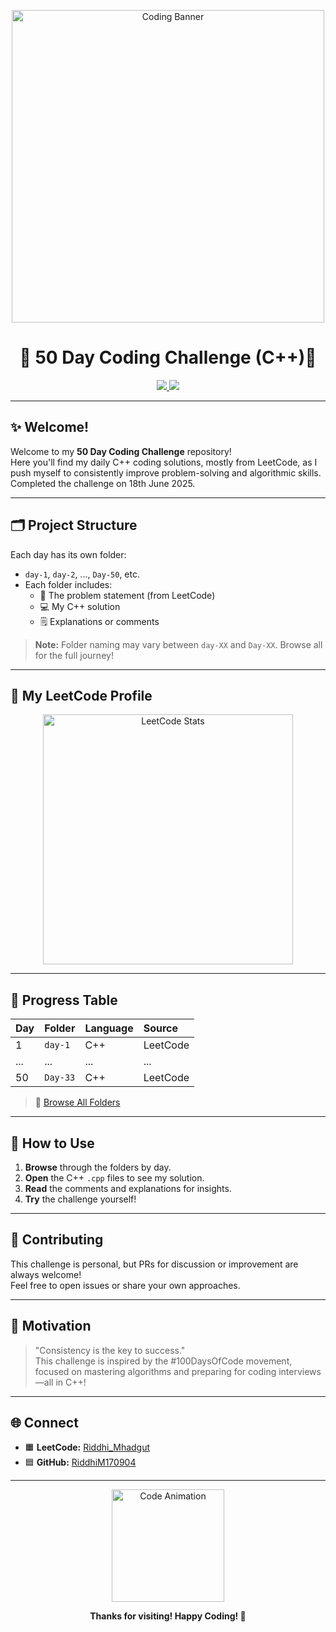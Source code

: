 <!-- Banner GIF -->
<p align="center">
  <img src="https://media.giphy.com/media/26ufnwz3wDUli7GU0/giphy.gif" width="500" alt="Coding Banner"/>
</p>

<h1 align="center">🚩 50 Day Coding Challenge (C++)🚩</h1>

<p align="center">
  <a href="https://leetcode.com/u/Riddhi_Mhadgut/">
    <img src="https://img.shields.io/badge/LeetCode-Profile-orange?style=for-the-badge&logo=leetcode"/>
  </a>
  <a href="https://github.com/RiddhiM170904/50DayChallenge-/stargazers">
    <img src="https://img.shields.io/github/stars/RiddhiM170904/50DayChallenge-?style=for-the-badge"/>
  </a>
</p>

---

## ✨ Welcome!

Welcome to my **50 Day Coding Challenge** repository!  
Here you'll find my daily C++ coding solutions, mostly from LeetCode, as I push myself to consistently improve problem-solving and algorithmic skills.
Completed the challenge on 18th June 2025.

---

## 🗂️ Project Structure

Each day has its own folder:
- `day-1`, `day-2`, ..., `Day-50`, etc.
- Each folder includes:
  - 📝 The problem statement (from LeetCode)
  - 💻 My C++ solution
  - 🗒️ Explanations or comments

> **Note:** Folder naming may vary between `day-XX` and `Day-XX`. Browse all for the full journey!

---

## 🏅 My LeetCode Profile

<p align="center">
  <a href="https://leetcode.com/u/Riddhi_Mhadgut/">
    <img src="https://leetcode.card.workers.dev/Riddhi_Mhadgut?theme=unicorn&font=baloo&extension=null" alt="LeetCode Stats" width="400"/>
  </a>
</p>

---

## 📅 Progress Table

| Day | Folder     | Language | Source   |
|-----|:----------|:---------|:---------|
| 1   | `day-1`   | C++      | LeetCode |
| ... | ...       | ...      | ...      |
| 50  | `Day-33`  | C++      | LeetCode |

> 📂 [Browse All Folders](https://github.com/RiddhiM170904/50DayChallenge-/tree/main)

---

## 🚀 How to Use

1. **Browse** through the folders by day.
2. **Open** the C++ `.cpp` files to see my solution.
3. **Read** the comments and explanations for insights.
4. **Try** the challenge yourself!

---

## 🤝 Contributing

This challenge is personal, but PRs for discussion or improvement are always welcome!  
Feel free to open issues or share your own approaches.

---

## 🎯 Motivation

> "Consistency is the key to success."  
This challenge is inspired by the #100DaysOfCode movement, focused on mastering algorithms and preparing for coding interviews—all in C++!

---

## 🌐 Connect

- 🟧 **LeetCode:** [Riddhi_Mhadgut](https://leetcode.com/u/Riddhi_Mhadgut/)
- 🟦 **GitHub:** [RiddhiM170904](https://github.com/RiddhiM170904)

---

<p align="center">
  <img src="https://media.giphy.com/media/v1.Y2lkPWVjZjA1ZTQ3ZjZhbWg0ejN2cmd1eGk4MWxkMnE3bnNhZWsxanpnMGNpMGlnNThqbCZlcD12MV9naWZzX3NlYXJjaCZjdD1n/HscDLzkO8EOTmgkhQP/giphy.gif" width="180" alt="Code Animation"/>
</p>

<p align="center">
  <b>Thanks for visiting! Happy Coding! 🚀</b>
</p>
